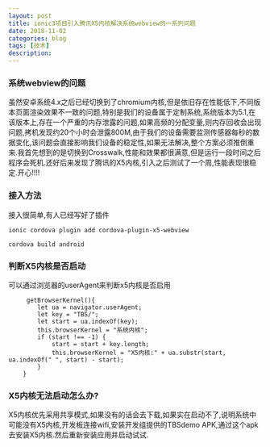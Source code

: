 ```yaml
---
layout: post
title: ionic3项目引入腾讯X5内核解决系统webview的一系列问题
date: 2018-11-02
categories: blog
tags: [技术]
description: 
---
```


### 系统webview的问题
虽然安卓系统4.x之后已经切换到了chromium内核,但是依旧存在性能低下,不同版本页面渲染效果不一致的问题,特别是我们的设备属于定制系统,系统版本为5.1,在该版本上,存在一个严重的内存泄露的问题,如果高频的分配变量,则内存回收会出现问题,拷机发现约20个小时会泄露800M,由于我们的设备需要监测传感器每秒的数据变化,该问题会直接影响我们设备的稳定性,如果无法解决,整个方案必须推倒重来.我首先想到的是切换到Crosswalk,性能和效果都很满意,但是运行一段时间之后程序会死机.还好后来发现了腾讯的X5内核,引入之后测试了一个周,性能表现很稳定.开心!!!!


### 接入方法

接入很简单,有人已经写好了插件  
```
ionic cordova plugin add cordova-plugin-x5-webview    

cordova build android
```

### 判断X5内核是否启动
可以通过浏览器的userAgent来判断x5内核是否启用     
```
     getBrowserKernel(){
        let ua = navigator.userAgent;
        let key = "TBS/";
        let start = ua.indexOf(key);
        this.browserKernel = "系统内核";
        if (start !== -1) {
            start = start + key.length;
            this.browserKernel = "X5内核:" + ua.substr(start, ua.indexOf(" ", start) - start);
        }
    }

```

### X5内核无法启动怎么办?
X5内核优先采用共享模式,如果没有的话会去下载,如果实在启动不了,说明系统中可能没有X5内核,开发板连接wifi,安装开发组提供的TBSdemo APK,通过这个apk去安装X5内核.然后重新安装应用并启动试试.
